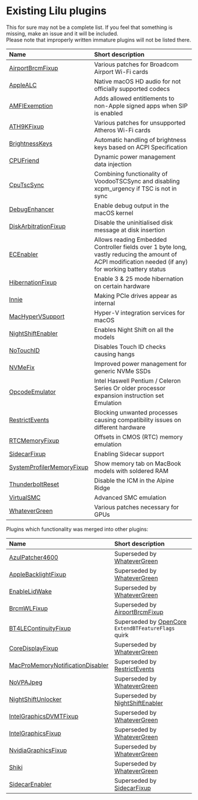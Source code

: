 Existing Lilu plugins
=====================

This for sure may not be a complete list. If you feel that something is missing, make an issue and it will be included.  
Please note that improperly written immature plugins will not be listed there.

| Name | Short description |
|:-----|:------------------|
[AirportBrcmFixup](https://github.com/acidanthera/AirportBrcmFixup) | Various patches for Broadcom Airport Wi-Fi cards
[AppleALC](https://github.com/acidanthera/AppleALC) | Native macOS HD audio for not officially supported codecs
[AMFIExemption](https://github.com/osy86/AMFIExemption) | Adds allowed entitlements to non-Apple signed apps when SIP is enabled
[ATH9KFixup](https://github.com/chunnann/ATH9KFixup) | Various patches for unsupported Atheros Wi-Fi cards
[BrightnessKeys](https://github.com/acidanthera/BrightnessKeys) | Automatic handling of brightness keys based on ACPI Specification
[CPUFriend](https://github.com/PMheart/CPUFriend) | Dynamic power management data injection
[CpuTscSync](https://github.com/lvs1974/CpuTscSync) | Сombining functionality of VoodooTSCSync and disabling xcpm_urgency if TSC is not in sync
[DebugEnhancer](https://github.com/acidanthera/DebugEnhancer) | Enable debug output in the macOS kernel
[DiskArbitrationFixup](https://github.com/Goldfish64/DiskArbitrationFixup) | Disable the uninitialised disk message at disk insertion
[ECEnabler](https://github.com/1Revenger1/ECEnabler) | Allows reading Embedded Controller fields over 1 byte long, vastly reducing the amount of ACPI modification needed (if any) for working battery status
[HibernationFixup](https://github.com/acidanthera/HibernationFixup) | Enable 3 & 25 mode hibernation on certain hardware
[Innie](https://github.com/cdf/Innie) | Making PCIe drives appear as internal
[MacHyperVSupport](https://github.com/acidanthera/MacHyperVSupport) | Hyper-V integration services for macOS
[NightShiftEnabler](https://github.com/cdf/NightShiftEnabler) | Enables Night Shift on all the models
[NoTouchID](https://github.com/al3xtjames/NoTouchID) | Disables Touch ID checks causing hangs
[NVMeFix](https://github.com/acidanthera/NVMeFix) | Improved power management for generic NVMe SSDs
[OpcodeEmulator](https://www.insanelymac.com/forum/topic/329704-opcode-emulator-opemu-plug-in-project/) | Intel Haswell Pentium / Celeron Series Or older processor expansion instruction set Emulation
[RestrictEvents](https://github.com/acidanthera/RestrictEvents) | Blocking unwanted processes causing compatibility issues on different hardware
[RTCMemoryFixup](https://github.com/acidanthera/RTCMemoryFixup) | Offsets in CMOS (RTC) memory emulation
[SidecarFixup](https://github.com/acidanthera/SidecarFixup) | Enabling Sidecar support
[SystemProfilerMemoryFixup](https://github.com/Goldfish64/SystemProfilerMemoryFixup) | Show memory tab on MacBook models with soldered RAM
[ThunderboltReset](https://github.com/osy86/ThunderboltReset) | Disable the ICM in the Alpine Ridge
[VirtualSMC](https://github.com/acidanthera/VirtualSMC) | Advanced SMC emulation
[WhateverGreen](https://github.com/acidanthera/WhateverGreen) | Various patches necessary for GPUs

Plugins which functionality was merged into other plugins:

| Name | Short description |
|:-----|:------------------|
[AzulPatcher4600](https://github.com/coderobe/AzulPatcher4600) | Superseded by [WhateverGreen](https://github.com/acidanthera/WhateverGreen)
[AppleBacklightFixup](https://github.com/hieplpvip/AppleBacklightFixup) | Superseded by [WhateverGreen](https://github.com/acidanthera/WhateverGreen)
[EnableLidWake](https://github.com/syscl/EnableLidWake) | Superseded by [WhateverGreen](https://github.com/acidanthera/WhateverGreen)
[BrcmWLFixup](https://github.com/PMheart/BrcmWLFixup) | Superseded by [AirportBrcmFixup](https://github.com/lvs1974/AirportBrcmFixup)
[BT4LEContinuityFixup](https://github.com/acidanthera/BT4LEContinuityFixup) | Superseded by [OpenCore](https://github.com/acidanthera/OpenCorePkg)  `ExtendBTFeatureFlags` quirk
[CoreDisplayFixup](https://github.com/PMheart/CoreDisplayFixup) | Superseded by [WhateverGreen](https://github.com/acidanthera/WhateverGreen)
[MacProMemoryNotificationDisabler](https://github.com/IOIIIO/MacProMemoryNotificationDisabler) | Superseded by [RestrictEvents](https://github.com/acidanthera/RestrictEvents)
[NoVPAJpeg](https://github.com/vulgo/NoVPAJpeg) | Superseded by [WhateverGreen](https://github.com/acidanthera/WhateverGreen)
[NightShiftUnlocker](https://github.com/Austere-J/NightShiftUnlocker) | Superseded by [NightShiftEnabler](https://github.com/cdf/NightShiftEnabler)
[IntelGraphicsDVMTFixup](https://github.com/BarbaraPalvin/IntelGraphicsDVMTFixup) | Superseded by [WhateverGreen](https://github.com/acidanthera/WhateverGreen)
[IntelGraphicsFixup](https://github.com/lvs1974/IntelGraphicsFixup) | Superseded by [WhateverGreen](https://github.com/acidanthera/WhateverGreen)
[NvidiaGraphicsFixup](https://github.com/lvs1974/NvidiaGraphicsFixup) | Superseded by [WhateverGreen](https://github.com/acidanthera/WhateverGreen)
[Shiki](https://github.com/acidanthera/Shiki) | Superseded by [WhateverGreen](https://github.com/acidanthera/WhateverGreen)
[SidecarEnabler](https://github.com/hieplpvip/SidecarEnabler) | Superseded by [SidecarFixup](https://github.com/acidanthera/SidecarFixup)
